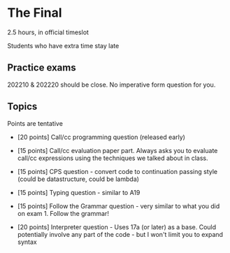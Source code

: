 # The Final

2.5 hours, in official timeslot

Students who have extra time stay late

## Practice exams

202210 & 202220 should be close.  No imperative form question for you.

## Topics

Points are tentative

* [20 points] Call/cc programming question (released early)

* [15 points] Call/cc evaluation paper part.  Always asks you to evaluate call/cc
  expressions using the techniques we talked about in class.
  
* [15 points] CPS question - convert code to continuation passing style (could be
  datastructure, could be lambda)

* [15 points] Typing question - similar to A19

* [15 points] Follow the Grammar question - very similar to what you did on
  exam 1.  Follow the grammar!

* [20 points] Interpreter question - Uses 17a (or later) as a base.  Could
  potentially involve any part of the code - but I won't limit you to
  expand syntax
  
